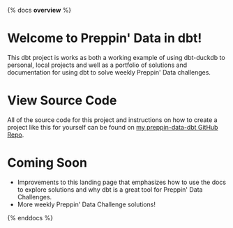 {% docs __overview__ %}

# Welcome to Preppin' Data in dbt!
This dbt project is works as both a working example of using dbt-duckdb to personal, local projects and well as a portfolio of solutions and documentation for using dbt to solve weekly Preppin' Data challenges.

# View Source Code
All of the source code for this project and instructions on how to create a project like this for yourself
can be found on [my preppin-data-dbt GitHub Repo](https://github.com/jharris126/preppin-data-dbt).

# Coming Soon
- Improvements to this landing page that emphasizes how to use the docs to explore
solutions and why dbt is a great tool for Preppin' Data Challenges.
- More weekly Preppin' Data Challenge solutions!

{% enddocs %}